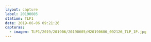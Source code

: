 ```yaml
---
layout: capture
label: 20190605
station: TLP1
date: 2019-06-06 09:21:26
capturas:
  - imagem: TLP1/2019/201906/20190605/M20190606_092126_TLP_1P.jpg
---
```


